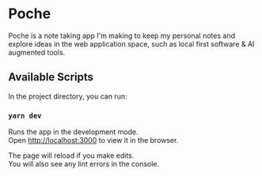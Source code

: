 # Poche

Poche is a note taking app I'm making to keep my personal notes and explore ideas in the web application space, such as local first software & AI augmented tools.

## Available Scripts

In the project directory, you can run:

### `yarn dev`

Runs the app in the development mode.\
Open [http://localhost:3000](http://localhost:3000) to view it in the browser.

The page will reload if you make edits.\
You will also see any lint errors in the console.
